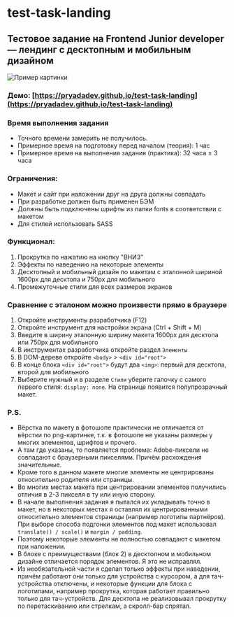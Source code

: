 # test-task-landing

## Тестовое задание на Frontend Junior developer — лендинг с десктопным и мобильным дизайном

![Пример картинки](example.png)

### Демо: [https://pryadadev.github,io/test-task-landing](https://pryadadev.github,io/test-task-landing)

### Время выполнения задания
- Точного времени замерить не получилось.
- Примерное время на подготовку перед началом (теория): 1 час
- Примерное время на выполнения задания (практика): 32 часа ± 3 часа

### Ограничения:
- Макет и сайт при наложении друг на друга должны совпадать
- При разработке должен быть применен БЭМ
- Должны быть подключены шрифты из папки fonts в соответствии с макетом
- Для стилей использовать SASS


### Функционал:
1) Прокрутка по нажатию на кнопку "ВНИЗ"
2) Эффекты по наведению на некоторые элементы
3) Десктопный и мобильный дизайн по макетам с эталонной шириной 1600px для десктопа и 750px для мобильного
4) Промежуточные стили для всех размеров экранов

### Сравнение с эталоном можно произвести прямо в браузере
1) Откройте инструменты разработчика (F12)
2) Откройте инструмент для настройки экрана (Ctrl + Shift + M)
3) Введите в ширину эталонную ширину макета 1600px для десктопа или 750px для мобильного
4) В инструментах разработчика откройте раздел `Элементы`
5) В DOM-дереве откройте `<body>` > `<div id="root">`
6) В конце блока `<div id="root">` будут два `<img>`: первый для десктопа, второй для мобильного
7) Выберите нужный и в разделе `Стили` уберите галочку с самого первого стиля: `display: none`. На странице появится полупрозрачный макет.

### P.S.
- Вёрстка по макету в фотошопе практически не отличается от вёрстки по png-картинке, т.к. в фотошопе не указаны размеры у многих элементов, шрифтов и прочего.
- А там где указаны, то появляется проблема: Adobe-пиксели не совпадают с браузерными пикселями. Причём расхождения значительные.
- Кроме того в данном макете многие элементы не центрированы относительно родителя или страницы.
- Во многих местах макета при центрировании элементов получились отличия в 2-3 пикселя в ту или иную сторону.
- В начале выполнения задания я пытался их укладывать точно в макет, но в некоторых местах я оставлял их центрированными относительно элементов страницы (например логотипы партнёров). При выборе способа подгонки элементов под макет использовал `translate() / scale()` и `margin / padding`.
- Поэтому некоторые элементы не полностью совпадают с макетом при наложении.
- В блоке с преимуществами (блок 2) в десктопном и мобильном дизайне отличается порядок элементов. Я это не исправлял.
- Из необязательной части я сделал только эффекты при наведении, причём работают они только для устройства с курсором, а для тач-устройства отключены, и некоторые функции для блока с логотипами, например прокрутка, которая работает правильно только для тач-устройств. Для десктопа не реализовывал прокрутку по перетаскиванию или стрелкам, а скролл-бар спрятал.


